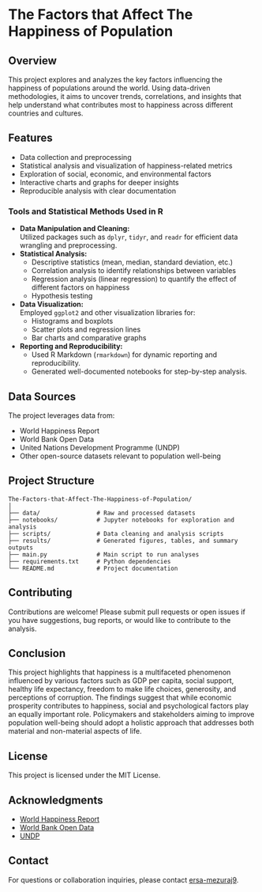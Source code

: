 # The Factors that Affect The Happiness of Population

## Overview

This project explores and analyzes the key factors influencing the happiness of populations around the world. Using data-driven methodologies, it aims to uncover trends, correlations, and insights that help understand what contributes most to happiness across different countries and cultures.

## Features

- Data collection and preprocessing
- Statistical analysis and visualization of happiness-related metrics
- Exploration of social, economic, and environmental factors
- Interactive charts and graphs for deeper insights
- Reproducible analysis with clear documentation

### Tools and Statistical Methods Used in R

- **Data Manipulation and Cleaning:**  
  Utilized packages such as `dplyr`, `tidyr`, and `readr` for efficient data wrangling and preprocessing.
- **Statistical Analysis:**  
  - Descriptive statistics (mean, median, standard deviation, etc.)
  - Correlation analysis to identify relationships between variables
  - Regression analysis (linear regression) to quantify the effect of different factors on happiness
  - Hypothesis testing
- **Data Visualization:**  
  Employed `ggplot2` and other visualization libraries for:
    - Histograms and boxplots
    - Scatter plots and regression lines
    - Bar charts and comparative graphs
- **Reporting and Reproducibility:**  
  - Used R Markdown (`rmarkdown`) for dynamic reporting and reproducibility.
  - Generated well-documented notebooks for step-by-step analysis.

## Data Sources

The project leverages data from:
- World Happiness Report
- World Bank Open Data
- United Nations Development Programme (UNDP)
- Other open-source datasets relevant to population well-being

## Project Structure

```
The-Factors-that-Affect-The-Happiness-of-Population/
│
├── data/                # Raw and processed datasets
├── notebooks/           # Jupyter notebooks for exploration and analysis
├── scripts/             # Data cleaning and analysis scripts
├── results/             # Generated figures, tables, and summary outputs
├── main.py              # Main script to run analyses
├── requirements.txt     # Python dependencies
└── README.md            # Project documentation
```

## Contributing

Contributions are welcome! Please submit pull requests or open issues if you have suggestions, bug reports, or would like to contribute to the analysis.

## Conclusion

This project highlights that happiness is a multifaceted phenomenon influenced by various factors such as GDP per capita, social support, healthy life expectancy, freedom to make life choices, generosity, and perceptions of corruption. The findings suggest that while economic prosperity contributes to happiness, social and psychological factors play an equally important role. Policymakers and stakeholders aiming to improve population well-being should adopt a holistic approach that addresses both material and non-material aspects of life.

## License

This project is licensed under the MIT License.

## Acknowledgments

- [World Happiness Report](https://worldhappiness.report/)
- [World Bank Open Data](https://data.worldbank.org/)
- [UNDP](https://hdr.undp.org/)

## Contact

For questions or collaboration inquiries, please contact [ersa-mezuraj9](https://github.com/ersa-mezuraj9).
